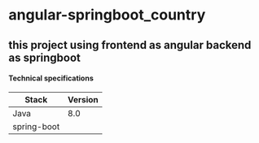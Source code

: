 # angular-springboot_country
## this project using frontend as angular backend as springboot
#### Technical specifications

**Stack**|**Version**
---------|-----------
Java        | 8.0
spring-boot | 
